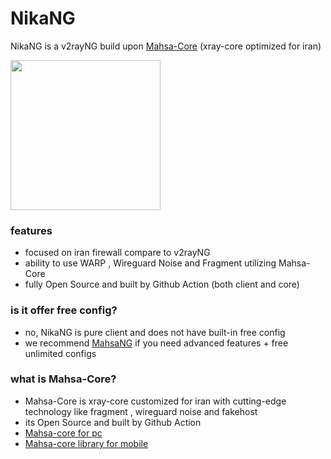 # NikaNG
NikaNG is a v2rayNG build upon [Mahsa-Core](https://github.com/GFW-knocker/Xray-core) (xray-core optimized for iran)

<img src="https://github.com/mahsanet/NikaNG/blob/master/NikaCover.jpg?raw=true" width="240" ><br>

### features
- focused on iran firewall compare to v2rayNG
- ability to use WARP , Wireguard Noise and Fragment utilizing Mahsa-Core
- fully Open Source and built by Github Action (both client and core)


### is it offer free config?
- no, NikaNG is pure client and does not have built-in free config
- we recommend [MahsaNG](https://github.com/GFW-knocker/MahsaNG) if you need advanced features + free unlimited configs


### what is Mahsa-Core?
- Mahsa-Core is xray-core customized for iran with cutting-edge technology like fragment , wireguard noise and fakehost
- its Open Source and built by Github Action
- [Mahsa-core for pc](https://github.com/GFW-knocker/Xray-core)
- [Mahsa-core library for mobile](https://github.com/GFW-knocker/AndroidLibXrayLite) 
